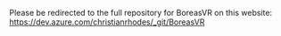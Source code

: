 Please be redirected to the full repository for BoreasVR on this website:
https://dev.azure.com/christianrhodes/_git/BoreasVR